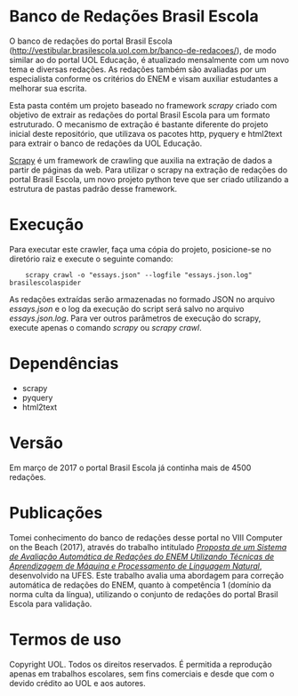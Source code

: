 # Banco de Redações Brasil Escola
O banco de redações do portal Brasil Escola (http://vestibular.brasilescola.uol.com.br/banco-de-redacoes/),
de modo similar ao do portal UOL Educação, é atualizado mensalmente com um novo tema e diversas redações.
As redações também são avaliadas por um especialista conforme os critérios do ENEM e visam auxiliar estudantes a melhorar sua escrita.

Esta pasta contém um projeto baseado no framework *scrapy* criado com objetivo de extrair as redações do portal Brasil Escola para um formato estruturado.
O mecanismo de extração é bastante diferente do projeto inicial deste repositório, que utilizava os pacotes http, pyquery e html2text para extrair o banco de redações da UOL Educação.

[Scrapy](https://doc.scrapy.org/en/latest/intro/overview.html) é um framework de crawling que auxilia na extração de dados a partir de páginas da web.
Para utilizar o scrapy na extração de redações do portal Brasil Escola, um novo projeto python teve que ser criado utilizando a estrutura de pastas padrão desse framework.

# Execução
Para executar este crawler, faça uma cópia do projeto, posicione-se no diretório raiz e execute o seguinte comando:

```
    scrapy crawl -o "essays.json" --logfile "essays.json.log" brasilescolaspider
```

As redações extraídas serão armazenadas no formado JSON no arquivo *essays.json* e o log da execução do script será salvo no arquivo *essays.json.log*.
Para ver outros parâmetros de execução do scrapy, execute apenas o comando *scrapy* ou *scrapy crawl*.

# Dependências
* scrapy
* pyquery
* html2text

# Versão
Em março de 2017 o portal Brasil Escola já continha mais de 4500 redações.

# Publicações
Tomei conhecimento do banco de redações desse portal no VIII Computer on the Beach (2017), através do trabalho
intitulado [*Proposta de um Sistema de Avaliação Automática de Redações do ENEM Utilizando Técnicas de Aprendizagem de Máquina e Processamento de Linguagem Natural*](http://siaiap32.univali.br/seer/index.php/acotb/article/view/10592), desenvolvido na UFES.
Este trabalho avalia uma abordagem para correção automática de redações do ENEM, quanto à competência 1 (domínio da norma culta da língua),
utilizando o conjunto de redações do portal Brasil Escola para validação.

# Termos de uso
Copyright UOL. Todos os direitos reservados. É permitida a reprodução apenas em trabalhos escolares, sem fins comerciais e desde que com o devido crédito ao UOL e aos autores.

